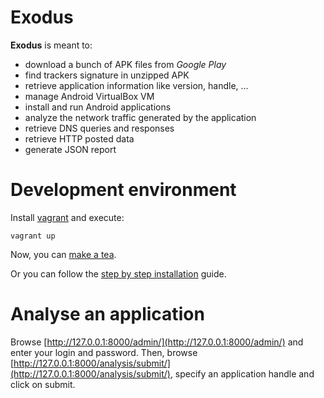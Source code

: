 # Exodus
**Exodus** is meant to:
  * download a bunch of APK files from *Google Play*
  * find trackers signature in unzipped APK
  * retrieve application information like version, handle, ...
  * manage Android VirtualBox VM
  * install and run Android applications
  * analyze the network traffic generated by the application
  * retrieve DNS queries and responses
  * retrieve HTTP posted data
  * generate JSON report

# Development environment

Install [vagrant](https://www.vagrantup.com/) and execute:

```
vagrant up
```

Now, you can [make a tea](https://wiki.laquadrature.net/TeaHouse).

Or you can follow the [step by step installation](doc/install.md) guide.

# Analyse an application

Browse [http://127.0.0.1:8000/admin/](http://127.0.0.1:8000/admin/) and enter your login and password. Then,
browse [http://127.0.0.1:8000/analysis/submit/](http://127.0.0.1:8000/analysis/submit/), specify an application handle
and click on submit.
